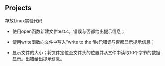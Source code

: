 ## Projects
存放Linux实验代码


+ 使用open函数新建文件test.c，错误与否都给出提示信息； 

+ 使用write函数向文件中写入“write to the file!”;错误与否都显示提示信息； 

+ 显示文件的大小；将文件定位至文件头的位置并从文件中读取10个字节的数据显示。出错给出提示信息。
